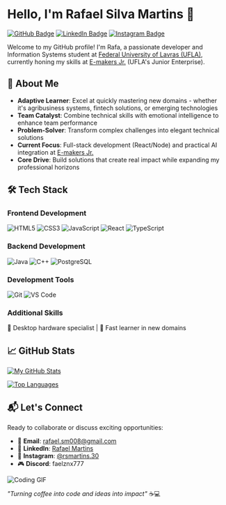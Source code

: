 # Hello, I'm Rafael Silva Martins 👋

[![GitHub Badge](https://img.shields.io/badge/-GitHub-000?style=flat&logo=GitHub&logoColor=white)](https://github.com/rafaelsilvamartins30) [![LinkedIn Badge](https://img.shields.io/badge/-LinkedIn-blue?style=flat&logo=Linkedin&logoColor=white)](https://linkedin.com/in/rafael-martins-716625320/) [![Instagram Badge](https://img.shields.io/badge/-Instagram-E4405F?style=flat&logo=Instagram&logoColor=white)](https://instagram.com/rsmartins.30)

Welcome to my GitHub profile! I'm Rafa, a passionate developer and Information Systems student at [Federal University of Lavras (UFLA)](https://ufla.br), currently honing my skills at [E-makers Jr.](https://emakersjr.com.br) (UFLA's Junior Enterprise).

## 🚀 About Me

- **Adaptive Learner**: Excel at quickly mastering new domains - whether it's agribusiness systems, fintech solutions, or emerging technologies
- **Team Catalyst**: Combine technical skills with emotional intelligence to enhance team performance
- **Problem-Solver**: Transform complex challenges into elegant technical solutions
- **Current Focus**: Full-stack development (React/Node) and practical AI integration at [E-makers Jr.](https://emakersjr.com.br)
- **Core Drive**: Build solutions that create real impact while expanding my professional horizons

## 🛠️ Tech Stack

### Frontend Development
![HTML5](https://img.shields.io/badge/HTML5-E34F26?logo=html5&logoColor=white)
![CSS3](https://img.shields.io/badge/CSS3-1572B6?logo=css3&logoColor=white)
![JavaScript](https://img.shields.io/badge/JavaScript-F7DF1E?logo=javascript&logoColor=black)
![React](https://img.shields.io/badge/React-61DAFB?logo=react&logoColor=black)
![TypeScript](https://img.shields.io/badge/TypeScript-007ACC?logo=typescript&logoColor=white)

### Backend Development
![Java](https://img.shields.io/badge/Java-ED8B00?logo=openjdk&logoColor=white)
![C++](https://img.shields.io/badge/C++-00599C?logo=c%2B%2B&logoColor=white)
![PostgreSQL](https://img.shields.io/badge/PostgreSQL-4169E1?logo=postgresql&logoColor=white)

### Development Tools
![Git](https://img.shields.io/badge/Git-F05032?logo=git&logoColor=white)
![VS Code](https://img.shields.io/badge/VS_Code-007ACC?logo=visual-studio-code&logoColor=white)

### Additional Skills
🔧 Desktop hardware specialist | 🚀 Fast learner in new domains

## 📈 GitHub Stats

[![My GitHub Stats](https://github-readme-stats.vercel.app/api?username=rafaelsilvamartins30&show_icons=true&theme=radical&include_all_commits=true)](https://github.com/rafaelsilvamartins30)

[![Top Languages](https://github-readme-stats.vercel.app/api/top-langs/?username=rafaelsilvamartins30&layout=compact&theme=radical&langs_count=6)](https://github.com/rafaelsilvamartins30)

## 📬 Let's Connect

Ready to collaborate or discuss exciting opportunities:
- 📧 **Email**: [rafael.sm008@gmail.com](mailto:rafael.sm008@gmail.com)
- 💼 **LinkedIn**: [Rafael Martins](https://www.linkedin.com/in/rafael-martins-716625320/)
- 📱 **Instagram**: [@rsmartins.30](https://instagram.com/rsmartins.30)
- 🎮 **Discord**: faelznx777

![Coding GIF](https://i.gifer.com/7IjS.gif)

*"Turning coffee into code and ideas into impact"* ☕💻
